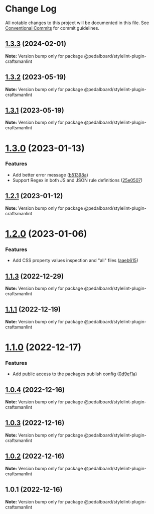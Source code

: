# Change Log

All notable changes to this project will be documented in this file.
See [Conventional Commits](https://conventionalcommits.org) for commit guidelines.

## [1.3.3](https://github.com/mbarzeev/pedalboard/compare/@pedalboard/stylelint-plugin-craftsmanlint@1.3.2...@pedalboard/stylelint-plugin-craftsmanlint@1.3.3) (2024-02-01)

**Note:** Version bump only for package @pedalboard/stylelint-plugin-craftsmanlint





## [1.3.2](https://github.com/mbarzeev/pedalboard/compare/@pedalboard/stylelint-plugin-craftsmanlint@1.3.1...@pedalboard/stylelint-plugin-craftsmanlint@1.3.2) (2023-05-19)

**Note:** Version bump only for package @pedalboard/stylelint-plugin-craftsmanlint





## [1.3.1](https://github.com/mbarzeev/pedalboard/compare/@pedalboard/stylelint-plugin-craftsmanlint@1.3.0...@pedalboard/stylelint-plugin-craftsmanlint@1.3.1) (2023-05-19)

**Note:** Version bump only for package @pedalboard/stylelint-plugin-craftsmanlint





# [1.3.0](https://github.com/mbarzeev/pedalboard/compare/@pedalboard/stylelint-plugin-craftsmanlint@1.2.1...@pedalboard/stylelint-plugin-craftsmanlint@1.3.0) (2023-01-13)


### Features

* Add better error message ([b51398a](https://github.com/mbarzeev/pedalboard/commit/b51398a33acdf558c128dbc02aee3f31eb145d6c))
* Support Regex in both JS and JSON rule definitions ([25e0507](https://github.com/mbarzeev/pedalboard/commit/25e050754927786a30bde428ad9ad7554c4e17a4))





## [1.2.1](https://github.com/mbarzeev/pedalboard/compare/@pedalboard/stylelint-plugin-craftsmanlint@1.2.0...@pedalboard/stylelint-plugin-craftsmanlint@1.2.1) (2023-01-12)

**Note:** Version bump only for package @pedalboard/stylelint-plugin-craftsmanlint





# [1.2.0](https://github.com/mbarzeev/pedalboard/compare/@pedalboard/stylelint-plugin-craftsmanlint@1.1.3...@pedalboard/stylelint-plugin-craftsmanlint@1.2.0) (2023-01-06)


### Features

* Add CSS property values inspection and "all" files ([aaeb615](https://github.com/mbarzeev/pedalboard/commit/aaeb6156186daee772533678a0658013120c9673))





## [1.1.3](https://github.com/mbarzeev/pedalboard/compare/@pedalboard/stylelint-plugin-craftsmanlint@1.1.1...@pedalboard/stylelint-plugin-craftsmanlint@1.1.3) (2022-12-29)

**Note:** Version bump only for package @pedalboard/stylelint-plugin-craftsmanlint





## [1.1.1](https://github.com/mbarzeev/pedalboard/compare/@pedalboard/stylelint-plugin-craftsmanlint@1.1.0...@pedalboard/stylelint-plugin-craftsmanlint@1.1.1) (2022-12-19)

**Note:** Version bump only for package @pedalboard/stylelint-plugin-craftsmanlint





# [1.1.0](https://github.com/mbarzeev/pedalboard/compare/@pedalboard/stylelint-plugin-craftsmanlint@1.0.4...@pedalboard/stylelint-plugin-craftsmanlint@1.1.0) (2022-12-17)


### Features

* Add public access to the packages publish config ([0d9ef1a](https://github.com/mbarzeev/pedalboard/commit/0d9ef1ad18a1a1ae3f857e0c66f786e91b394fa5))





## [1.0.4](https://github.com/mbarzeev/pedalboard/compare/@pedalboard/stylelint-plugin-craftsmanlint@1.0.3...@pedalboard/stylelint-plugin-craftsmanlint@1.0.4) (2022-12-16)

**Note:** Version bump only for package @pedalboard/stylelint-plugin-craftsmanlint





## [1.0.3](https://github.com/mbarzeev/pedalboard/compare/@pedalboard/stylelint-plugin-craftsmanlint@1.0.2...@pedalboard/stylelint-plugin-craftsmanlint@1.0.3) (2022-12-16)

**Note:** Version bump only for package @pedalboard/stylelint-plugin-craftsmanlint





## [1.0.2](https://github.com/mbarzeev/pedalboard/compare/@pedalboard/stylelint-plugin-craftsmanlint@1.0.1...@pedalboard/stylelint-plugin-craftsmanlint@1.0.2) (2022-12-16)

**Note:** Version bump only for package @pedalboard/stylelint-plugin-craftsmanlint





## 1.0.1 (2022-12-16)

**Note:** Version bump only for package @pedalboard/stylelint-plugin-craftsmanlint
